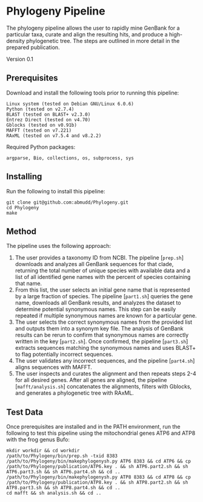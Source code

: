 # Phylogeny Pipeline

The phylogeny pipeline allows the user to rapidly mine GenBank for a particular taxa, curate and align the resulting hits, and produce a high-density phylogenetic tree. The steps are outlined in more detail in the prepared publication.

Version 0.1


## Prerequisites

Download and install the following tools prior to running this pipeline:

```
Linux system (tested on Debian GNU/Linux 6.0.6)
Python (tested on v2.7.4)
BLAST (tested on BLAST+ v2.3.0)
Entrez Direct (tested on v4.70)
Gblocks (tested on v0.91b)
MAFFT (tested on v7.221)
RAxML (tested on v7.5.4 and v8.2.2)
```

Required Python packages:

```
argparse, Bio, collections, os, subprocess, sys
```

## Installing

Run the following to install this pipeline:

```
git clone git@github.com:abmudd/Phylogeny.git
cd Phylogeny
make
```

## Method

The pipeline uses the following approach:

1. The user provides a taxonomy ID from NCBI. The pipeline [```prep.sh```] downloads and analyzes all GenBank sequences for that clade, returning the total number of unique species with available data and a list of all identified gene names with the percent of species containing that name.
2.	From this list, the user selects an initial gene name that is represented by a large fraction of species. The pipeline [```part1.sh```] queries the gene name, downloads all GenBank results, and analyzes the dataset to determine potential synonymous names. This step can be easily repeated if multiple synonymous names are known for a particular gene.
3.	The user selects the correct synonymous names from the provided list and outputs them into a synonym key file. The analysis of GenBank results can be rerun to confirm that synonymous names are correctly written in the key [```part2.sh```]. Once confirmed, the pipeline [```part3.sh```] extracts sequences matching the synonymous names and uses BLAST+ to flag potentially incorrect sequences.
4.	The user validates any incorrect sequences, and the pipeline [```part4.sh```] aligns sequences with MAFFT.
5.	The user inspects and curates the alignment and then repeats steps 2-4 for all desired genes. After all genes are aligned, the pipeline [```mafft/analysis.sh```] concatenates the alignments, filters with Gblocks, and generates a phylogenetic tree with RAxML.

## Test Data

Once prerequisites are installed and in the PATH environment, run the following to test this pipeline using the mitochondrial genes ATP6 and ATP8 with the frog genus Bufo:

```
mkdir workdir && cd workdir
/path/to/Phylogeny/bin/prep.sh -txid 8383
/path/to/Phylogeny/bin/makephylogenysh.py ATP6 8383 && cd ATP6 && cp /path/to/Phylogeny/publication/ATP6.key . && sh ATP6.part2.sh && sh ATP6.part3.sh && sh ATP6.part4.sh && cd ..
/path/to/Phylogeny/bin/makephylogenysh.py ATP8 8383 && cd ATP8 && cp /path/to/Phylogeny/publication/ATP8.key . && sh ATP8.part2.sh && sh ATP8.part3.sh && sh ATP8.part4.sh && cd ..
cd mafft && sh analysis.sh && cd ..
```
